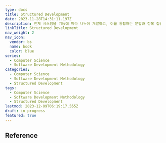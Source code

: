 ```yaml
---
type: docs
title: Structured Development
date: 2023-11-28T14:31:11.197Z
description: 전체 시스템을 기능에 따라 나누어 개발하고, 이를 통합하는 분할과 정복 접근 방식의 방법론
linkTitle: Structured Development
nav_weight: 2
nav_icon:
  vendor: bs
  name: book
  color: blue
series:
  - Computer Science
  - Software Development Methodology
categories:
  - Computer Science
  - Software Development Methodology
  - Structured Development
tags:
  - Computer Science
  - Software Development Methodology
  - Structured Development
lastmod: 2023-12-09T06:19:17.555Z
draft: in progress
featured: true
---
```


## Reference

